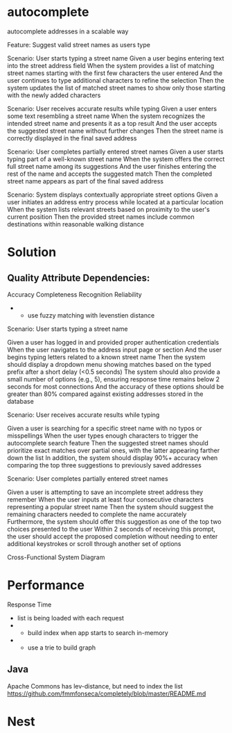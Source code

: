 # autocomplete
autocomplete addresses in a scalable way

Feature: Suggest valid street names as users type

  Scenario: User starts typing a street name
    Given a user begins entering text into the street address field
    When the system provides a list of matching street names starting with the first few characters the user entered
    And the user continues to type additional characters to refine the selection
    Then the system updates the list of matched street names to show only those starting with the newly added characters
    
  Scenario: User receives accurate results while typing
    Given a user enters some text resembling a street name
    When the system recognizes the intended street name and presents it as a top result
    And the user accepts the suggested street name without further changes
    Then the street name is correctly displayed in the final saved address
    
  Scenario: User completes partially entered street names
    Given a user starts typing part of a well-known street name
    When the system offers the correct full street name among its suggestions
    And the user finishes entering the rest of the name and accepts the suggested match
    Then the completed street name appears as part of the final saved address
    
  Scenario: System displays contextually appropriate street options
    Given a user initiates an address entry process while located at a particular location
    When the system lists relevant streets based on proximity to the user's current position
    Then the provided street names include common destinations within reasonable walking distance


# Solution

## Quality Attribute Dependencies:

Accuracy
Completeness
Recognition Reliability

* * use fuzzy matching with levenstien distance


Scenario: User starts typing a street name

Given a user has logged in and provided proper authentication credentials
When the user navigates to the address input page or section
And the user begins typing letters related to a known street name
Then the system should display a dropdown menu showing matches based on the typed prefix after a short delay (<0.5 seconds)
The system should also provide a small number of options (e.g., 5), ensuring response time remains below 2 seconds for most connections
And the accuracy of these options should be greater than 80% compared against existing addresses stored in the database

Scenario: User receives accurate results while typing

Given a user is searching for a specific street name with no typos or misspellings
When the user types enough characters to trigger the autocomplete search feature
Then the suggested street names should prioritize exact matches over partial ones, with the latter appearing farther down the list
In addition, the system should display 90%+ accuracy when comparing the top three suggestions to previously saved addresses

Scenario: User completes partially entered street names

Given a user is attempting to save an incomplete street address they remember
When the user inputs at least four consecutive characters representing a popular street name
Then the system should suggest the remaining characters needed to complete the name accurately
Furthermore, the system should offer this suggestion as one of the top two choices presented to the user
Within 2 seconds of receiving this prompt, the user should accept the proposed completion without needing to enter additional keystrokes or scroll through another set of options



Cross-Functional
System Diagram

# Performance

Response Time 
* list is being loaded with each request
* * build index when app starts to search in-memory 
* * use a trie to build graph

## Java

Apache Commons has lev-distance, but need to index the list
https://github.com/fmmfonseca/completely/blob/master/README.md

# Nest

